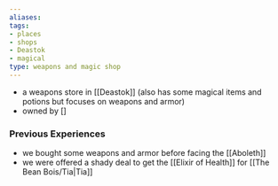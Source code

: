 ```yaml
---
aliases: 
tags: 
- places
- shops
- Deastok
- magical
type: weapons and magic shop
---
```


- a weapons store in [[Deastok]] (also has some magical items and potions but focuses on weapons and armor)
- owned by []

### Previous Experiences
-  we bought some weapons and armor before facing the [[Aboleth]]
-  we were offered a shady deal to get the [[Elixir of Health]] for [[The Bean Bois/Tia|Tia]]

